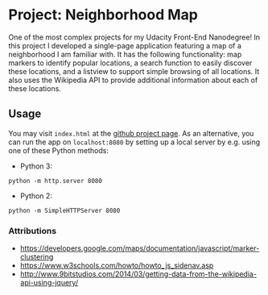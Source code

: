 # Project: Neighborhood Map

One of the most complex projects for my Udacity Front-End Nanodegree!
In this project I developed a single-page application featuring a map of a
neighborhood I am familiar with. It has the following functionality: map
markers to identify popular locations, a search function to easily discover
these locations, and a listview to support simple browsing of all locations.
It also uses the Wikipedia API to provide additional information about each of
these locations.

## Usage

You may visit `index.html` at the
[github project page](http://www.nikosath.space/udacity-neighborhood-map/).
As an alternative, you can run the app on `localhost:8080` by setting up a local
server by e.g. using one of these Python methods:

* Python 3:

`python -m http.server 8080`

* Python 2:

`python -m SimpleHTTPServer 8080`

### Attributions

* https://developers.google.com/maps/documentation/javascript/marker-clustering
* https://www.w3schools.com/howto/howto_js_sidenav.asp
* http://www.9bitstudios.com/2014/03/getting-data-from-the-wikipedia-api-using-jquery/
